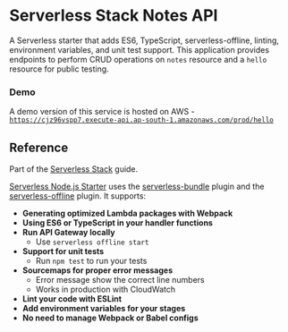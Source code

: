 # Serverless Stack Notes API

A Serverless starter that adds ES6, TypeScript, serverless-offline, linting, environment variables, and unit test support. This application provides endpoints to perform CRUD operations on `notes` resource and a `hello` resource for public testing.
### Demo

A demo version of this service is hosted on AWS - [`https://cjz96vspp7.execute-api.ap-south-1.amazonaws.com/prod/hello`](https://cjz96vspp7.execute-api.ap-south-1.amazonaws.com/prod/hello)

## Reference

Part of the [Serverless Stack](http://serverless-stack.com) guide.

[Serverless Node.js Starter](https://github.com/AnomalyInnovations/serverless-nodejs-starter) uses the [serverless-bundle](https://github.com/AnomalyInnovations/serverless-bundle) plugin and the [serverless-offline](https://github.com/dherault/serverless-offline) plugin. It supports:

- **Generating optimized Lambda packages with Webpack**
- **Using ES6 or TypeScript in your handler functions**
- **Run API Gateway locally**
  - Use `serverless offline start`
- **Support for unit tests**
  - Run `npm test` to run your tests
- **Sourcemaps for proper error messages**
  - Error message show the correct line numbers
  - Works in production with CloudWatch
- **Lint your code with ESLint**
- **Add environment variables for your stages**
- **No need to manage Webpack or Babel configs**

